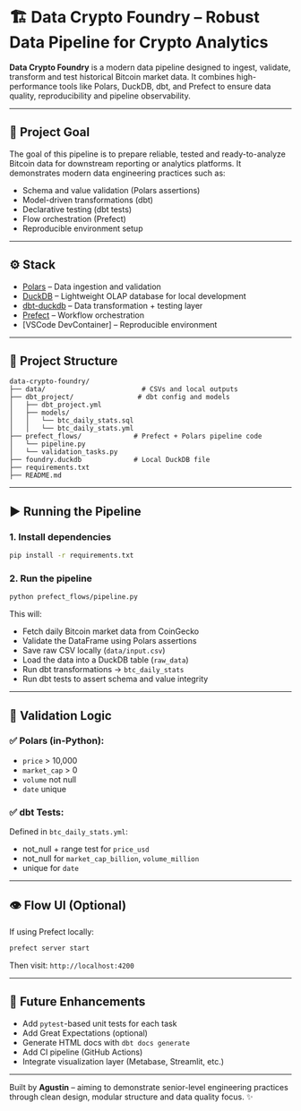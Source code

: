 # 🏗️ Data Crypto Foundry – Robust Data Pipeline for Crypto Analytics

**Data Crypto Foundry** is a modern data pipeline designed to ingest, validate, transform and test historical Bitcoin market data. It combines high-performance tools like Polars, DuckDB, dbt, and Prefect to ensure data quality, reproducibility and pipeline observability.

---

## 🚀 Project Goal

The goal of this pipeline is to prepare reliable, tested and ready-to-analyze Bitcoin data for downstream reporting or analytics platforms. It demonstrates modern data engineering practices such as:

- Schema and value validation (Polars assertions)
- Model-driven transformations (dbt)
- Declarative testing (dbt tests)
- Flow orchestration (Prefect)
- Reproducible environment setup

---

## ⚙️ Stack

- [Polars](https://pola-rs.github.io/polars/) – Data ingestion and validation
- [DuckDB](https://duckdb.org/) – Lightweight OLAP database for local development
- [dbt-duckdb](https://docs.getdbt.com/docs/core/connect-data-platform/duckdb) – Data transformation + testing layer
- [Prefect](https://docs.prefect.io/) – Workflow orchestration
- [VSCode DevContainer] – Reproducible environment

---

## 📁 Project Structure

```
data-crypto-foundry/
├── data/                        # CSVs and local outputs
├── dbt_project/                # dbt config and models
│   ├── dbt_project.yml
│   ├── models/
│   │   └── btc_daily_stats.sql
│   │   └── btc_daily_stats.yml
├── prefect_flows/             # Prefect + Polars pipeline code
│   └── pipeline.py
│   └── validation_tasks.py
├── foundry.duckdb             # Local DuckDB file
├── requirements.txt
├── README.md
```

---

## ▶️ Running the Pipeline

### 1. Install dependencies

```bash
pip install -r requirements.txt
```

### 2. Run the pipeline

```bash
python prefect_flows/pipeline.py
```

This will:
- Fetch daily Bitcoin market data from CoinGecko
- Validate the DataFrame using Polars assertions
- Save raw CSV locally (`data/input.csv`)
- Load the data into a DuckDB table (`raw_data`)
- Run dbt transformations → `btc_daily_stats`
- Run dbt tests to assert schema and value integrity

---

## 🧪 Validation Logic

### ✅ Polars (in-Python):
- `price` > 10,000
- `market_cap` > 0
- `volume` not null
- `date` unique

### ✅ dbt Tests:
Defined in `btc_daily_stats.yml`:
- not_null + range test for `price_usd`
- not_null for `market_cap_billion`, `volume_million`
- unique for `date`

---

## 👁️ Flow UI (Optional)

If using Prefect locally:

```bash
prefect server start
```
Then visit: `http://localhost:4200`

---

## 📌 Future Enhancements
- Add `pytest`-based unit tests for each task
- Add Great Expectations (optional)
- Generate HTML docs with `dbt docs generate`
- Add CI pipeline (GitHub Actions)
- Integrate visualization layer (Metabase, Streamlit, etc.)

---

Built by **Agustin** – aiming to demonstrate senior-level engineering practices through clean design, modular structure and data quality focus. ✨

